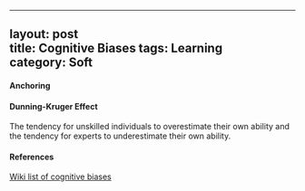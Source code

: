 
---  
layout: post  
title: Cognitive Biases
tags: Learning  
category: Soft  
---  
#### Anchoring ####

#### Dunning-Kruger Effect ####

The tendency for unskilled individuals to overestimate their own ability and the tendency for experts to underestimate their own ability.  

#### References ####

[Wiki list of cognitive biases](https://en.wikipedia.org/wiki/List_of_cognitive_biases)  
